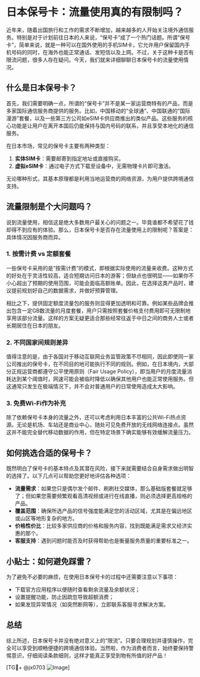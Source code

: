# 日本保号卡：流量使用真的有限制吗？

近年来，随着出国旅行和工作的需求不断增加，越来越多的人开始关注境外通信服务。特别是对于计划前往日本的人来说，“保号卡”成了一个热门话题。所谓“保号卡”，简单来说，就是一种可以在国外使用的手机SIM卡，它允许用户保留国内手机号码的同时，在海外也能正常通话、发短信以及上网。不过，关于这种卡是否有限流问题，很多人存在疑问。今天，我们就来详细聊聊日本保号卡的流量使用情况。

## 什么是日本保号卡？

首先，我们需要明确一点，所谓的“保号卡”并不是某一家运营商特有的产品，而是多家国际通信服务商提供的服务。比如，中国移动的“全球通”、中国联通的“国际漫游”套餐，以及一些第三方公司如eSIM卡供应商推出的类似产品。这些服务的核心功能是让用户在离开本国后仍能保持与国内号码的联系，并且享受本地化的通信服务。

在日本市场，常见的保号卡主要有两种类型：
1. **实体SIM卡**：需要邮寄到指定地址或直接购买。
2. **虚拟eSIM卡**：通过电子方式下载至设备中，无需物理卡片即可激活。

无论哪种形式，其基本原理都是利用当地运营商的网络资源，为用户提供跨境通信支持。

## 流量限制是个大问题吗？

说到流量使用，相信这是绝大多数用户最关心的问题之一。毕竟谁都不希望花了钱却得不到应有的体验。那么，日本保号卡是否存在流量使用上的限制呢？答案是：具体情况因服务商而异。

### 1. **按需计费 vs 定额套餐**
一些保号卡采用的是“按需计费”的模式，即根据实际使用的流量来收费。这种方式的好处在于灵活性较高，适合短期访问日本的游客；但缺点也很明显——如果你不小心超出了预期的使用范围，可能会面临高额账单。因此，在选择这类产品时，建议提前规划好自己的数据需求，并做好预算管理。

相比之下，提供固定额度流量包的服务则显得更加透明和可靠。例如某些品牌会推出包含一定GB数流量的月度套餐，用户只需按照套餐价格支付费用即可无限制地享用该部分流量。这样的方案无疑更适合那些经常往返于中日之间的商务人士或者长期居住在日本的朋友。

### 2. **不同国家间规则差异**
值得注意的是，由于各国对于移动互联网业务监管政策不尽相同，因此即使同一家公司推出的保号卡，在不同目的地可能执行不同的规则。例如，在日本境内，大部分正规运营商都遵守公平使用原则（Fair Usage Policy），即当用户的月度流量消耗达到某个阈值时，网速可能会被临时降低以确保其他用户也能正常使用服务。但这通常只发生在极端情况下，并不会对普通用户的日常使用造成太大影响。

### 3. **免费Wi-Fi作为补充**
除了依赖保号卡本身的流量之外，还可以考虑利用日本丰富的公共Wi-Fi热点资源。无论是机场、车站还是商业中心，随处可见免费开放的无线网络连接点。虽然这并不能完全替代移动数据的作用，但在特定场景下确实能够有效缓解流量压力。

## 如何挑选合适的保号卡？

既然明白了保号卡的基本特点及其潜在风险，接下来就需要结合自身需求做出明智的选择了。以下几点可以帮助您更好地评估各种选项：

- **流量需求**：如果您只是偶尔发个邮件、刷刷社交媒体，那么基础版套餐就足够了；但如果您需要频繁观看高清视频或进行在线直播，则必须选择更高规格的产品。
- **覆盖范围**：确保所选产品的信号强度能满足您的活动区域，尤其是在偏远地区或山区等地形复杂的地方。
- **价格性价比**：比较多家供应商的价格和服务内容，找到既能满足需求又经济实惠的那个。
- **客服支持**：遇到问题时能否及时获得帮助也是衡量服务质量的重要标准之一。

## 小贴士：如何避免踩雷？

为了避免不必要的麻烦，在使用日本保号卡的过程中还需要注意以下事项：
- 下载官方应用程序以便随时查看剩余流量及余额状况；
- 设置提醒功能，防止因疏忽导致超额消费；
- 如果发现异常情况（如突然断网等），立即联系客服寻求解决方案。

## 总结

综上所述，日本保号卡并没有绝对意义上的“限流”。只要合理规划并谨慎操作，完全可以享受到顺畅便捷的跨境通信体验。当然啦，作为消费者而言，始终要保持警惕意识，仔细阅读条款细则，这样才能真正享受到物有所值的好产品！

[TG💪+ @jx0703 ![Image](https://github.com/user-attachments/assets/dbca1d08-cadb-493c-b0ec-ad6f7a83f270)]
